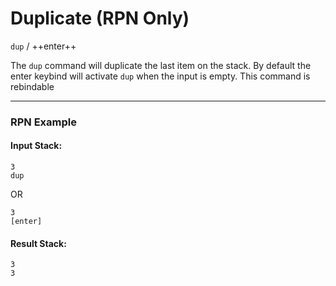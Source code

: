 # Duplicate (RPN Only)
`dup` / ++enter++

The `dup` command will duplicate the last item on the stack. By default the enter keybind will activate `dup` when the input is empty. This command is rebindable

----

### RPN Example
#### Input Stack:
```plaintext
3
dup
```
OR
```plaintext
3
[enter]
```

#### Result Stack:
```plaintext
3
3
```